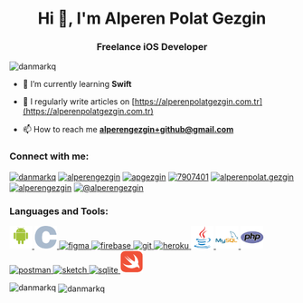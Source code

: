 <h1 align="center">Hi 👋, I'm Alperen Polat Gezgin</h1>
<h3 align="center">Freelance iOS Developer</h3>

<p align="left"> <img src="https://komarev.com/ghpvc/?username=danmarkq&label=Profile%20views&color=0e75b6&style=flat" alt="danmarkq" /> </p>

- 🌱 I’m currently learning **Swift**

- 📝 I regularly write articles on [https://alperenpolatgezgin.com.tr](https://alperenpolatgezgin.com.tr)

- 📫 How to reach me **alperengezgin+github@gmail.com**

<h3 align="left">Connect with me:</h3>
<p align="left">
<a href="https://dev.to/danmarkq" target="blank"><img align="center" src="https://cdn.jsdelivr.net/npm/simple-icons@3.0.1/icons/dev-dot-to.svg" alt="danmarkq" height="30" width="40" /></a>
<a href="https://twitter.com/alperengezgin" target="blank"><img align="center" src="https://cdn.jsdelivr.net/npm/simple-icons@3.0.1/icons/twitter.svg" alt="alperengezgin" height="30" width="40" /></a>
<a href="https://linkedin.com/in/apgezgin" target="blank"><img align="center" src="https://cdn.jsdelivr.net/npm/simple-icons@3.0.1/icons/linkedin.svg" alt="apgezgin" height="30" width="40" /></a>
<a href="https://stackoverflow.com/users/7907401" target="blank"><img align="center" src="https://cdn.jsdelivr.net/npm/simple-icons@3.0.1/icons/stackoverflow.svg" alt="7907401" height="30" width="40" /></a>
<a href="https://fb.com/alperenpolat.gezgin" target="blank"><img align="center" src="https://cdn.jsdelivr.net/npm/simple-icons@3.0.1/icons/facebook.svg" alt="alperenpolat.gezgin" height="30" width="40" /></a>
<a href="https://instagram.com/alperengezgin" target="blank"><img align="center" src="https://cdn.jsdelivr.net/npm/simple-icons@3.0.1/icons/instagram.svg" alt="alperengezgin" height="30" width="40" /></a>
<a href="https://medium.com/@alperengezgin" target="blank"><img align="center" src="https://cdn.jsdelivr.net/npm/simple-icons@3.0.1/icons/medium.svg" alt="@alperengezgin" height="30" width="40" /></a>
</p>

<h3 align="left">Languages and Tools:</h3>
<p align="left"> <a href="https://developer.android.com" target="_blank"> <img src="https://raw.githubusercontent.com/devicons/devicon/master/icons/android/android-original-wordmark.svg" alt="android" width="40" height="40"/> </a>  <a href="https://www.cprogramming.com/" target="_blank"> <img src="https://raw.githubusercontent.com/devicons/devicon/master/icons/c/c-original.svg" alt="c" width="40" height="40"/> </a> <a href="https://www.figma.com/" target="_blank"> <img src="https://www.vectorlogo.zone/logos/figma/figma-icon.svg" alt="figma" width="40" height="40"/> </a> <a href="https://firebase.google.com/" target="_blank"> <img src="https://www.vectorlogo.zone/logos/firebase/firebase-icon.svg" alt="firebase" width="40" height="40"/> </a>  <a href="https://git-scm.com/" target="_blank"> <img src="https://www.vectorlogo.zone/logos/git-scm/git-scm-icon.svg" alt="git" width="40" height="40"/> </a> <a href="https://heroku.com" target="_blank"> <img src="https://www.vectorlogo.zone/logos/heroku/heroku-icon.svg" alt="heroku" width="40" height="40"/> </a> <a href="https://www.java.com" target="_blank"> <img src="https://raw.githubusercontent.com/devicons/devicon/master/icons/java/java-original.svg" alt="java" width="40" height="40"/> </a> <a href="https://www.mysql.com/" target="_blank"> <img src="https://raw.githubusercontent.com/devicons/devicon/master/icons/mysql/mysql-original-wordmark.svg" alt="mysql" width="40" height="40"/> </a> <a href="https://www.php.net" target="_blank"> <img src="https://raw.githubusercontent.com/devicons/devicon/master/icons/php/php-original.svg" alt="php" width="40" height="40"/> </a> <a href="https://postman.com" target="_blank"> <img src="https://www.vectorlogo.zone/logos/getpostman/getpostman-icon.svg" alt="postman" width="40" height="40"/> </a> <a href="https://www.sketch.com/" target="_blank"> <img src="https://www.vectorlogo.zone/logos/sketchapp/sketchapp-icon.svg" alt="sketch" width="40" height="40"/> </a> <a href="https://www.sqlite.org/" target="_blank"> <img src="https://www.vectorlogo.zone/logos/sqlite/sqlite-icon.svg" alt="sqlite" width="40" height="40"/> </a> <a href="https://developer.apple.com/swift/" target="_blank"> <img src="https://raw.githubusercontent.com/devicons/devicon/master/icons/swift/swift-original.svg" alt="swift" width="40" height="40"/> </a> </p>

<p><img align="left" src="https://github-readme-stats.vercel.app/api/top-langs?username=danmarkq&show_icons=true&locale=en&layout=compact" alt="danmarkq" /></p>
<p>&nbsp;<img align="center" src="https://github-readme-stats.vercel.app/api?username=danmarkq&show_icons=true&locale=en" alt="danmarkq" /></p>
